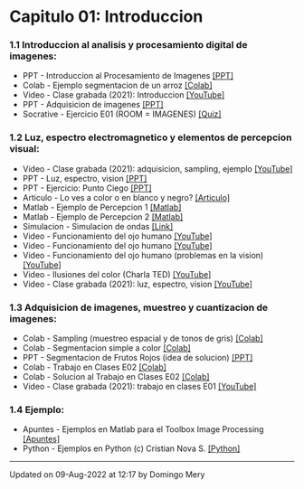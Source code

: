 
# Capitulo 01: Introduccion
### 1.1 Introduccion al analisis y procesamiento digital de imagenes:
* PPT - Introduccion al Procesamiento de Imagenes [[PPT]](https://github.com/domingomery/imagenes/blob/master/clases/Cap01_Introduccion/presentations/IMG01_Introduccion.pptx)
* Colab - Ejemplo segmentacion de un arroz [[Colab]](https://colab.research.google.com/drive/17jwZY9fxKw3KUi_--sfYZrksfpR3_Whr?usp=sharing)
* Video - Clase grabada (2021): Introduccion [[YouTube]](https://youtu.be/ou1R9UbwP00)
* PPT - Adquisicion de imagenes [[PPT]](https://github.com/domingomery/imagenes/blob/master/clases/Cap01_Introduccion/presentations/IMG01_Adquisicion.pptx)
* Socrative - Ejercicio E01 (ROOM = IMAGENES) [[Quiz]](http://www.socrative.com)
### 1.2 Luz, espectro electromagnetico y elementos de percepcion visual:
* Video - Clase grabada (2021): adquisicion, sampling, ejemplo [[YouTube]](https://youtu.be/v1g1cb-zYTU)
* PPT - Luz, espectro, vision [[PPT]](https://github.com/domingomery/imagenes/blob/master/clases/Cap01_Introduccion/presentations/IMG01_Luz-Ondas-Ojo.pptx)
* PPT - Ejercicio: Punto Ciego [[PPT]](https://github.com/domingomery/imagenes/blob/master/clases/Cap01_Introduccion/presentations/IMG01_EjercicioPuntoCiego.pptx)
* Articulo - Lo ves a color o en blanco y negro? [[Articulo]](https://www.bbc.com/mundo/noticias-49178274)
* Matlab - Ejemplo de Percepcion 1 [[Matlab]](https://github.com/domingomery/imagenes/blob/master/clases/Cap01_Introduccion/matlab/IMG01_Perception1.m)
* Matlab - Ejemplo de Percepcion 2 [[Matlab]](https://github.com/domingomery/imagenes/blob/master/clases/Cap01_Introduccion/matlab/IMG01_Perception2.m)
* Simulacion - Simulacion de ondas [[Link]](https://www.falstad.com/ripple/)
* Video - Funcionamiento del ojo humano [[YouTube]](https://www.youtube.com/watch?v=nbwPPcwknPU)
* Video - Funcionamiento del ojo humano [[YouTube]](https://www.youtube.com/watch?v=PmD7Tjb6yKo)
* Video - Funcionamiento del ojo humano (problemas en la vision) [[YouTube]](https://www.youtube.com/watch?v=AsKeu4wm3XI)
* Video - Ilusiones del color (Charla TED) [[YouTube]](https://www.youtube.com/watch?v=mf5otGNbkuc)
* Video - Clase grabada (2021): luz, espectro, vision [[YouTube]](https://youtu.be/ffj6vZtV5gI)
### 1.3 Adquisicion de imagenes, muestreo y cuantizacion de imagenes:
* Colab - Sampling (muestreo espacial y de tonos de gris) [[Colab]](https://colab.research.google.com/drive/1DxVWeCfV1P-K-IyXokn49Gsv3qv-qq1C?usp=sharing)
* Colab - Segmentacion simple a color [[Colab]](https://colab.research.google.com/drive/1aDvi_dAfqWKgXd_GnilQchBoxPXTai7O?usp=sharing)
* PPT - Segmentacion de Frutos Rojos (idea de solucion) [[PPT]](https://github.com/domingomery/imagenes/blob/master/clases/Cap01_Introduccion/presentations/IMG01_SegmentacionFrutosRojos.pptx)
* Colab - Trabajo en Clases E02 [[Colab]](https://colab.research.google.com/drive/10r68G48Af5ai-uU4lZ12b7Lbcfbp5MJx?usp=sharing)
* Colab - Solucion al Trabajo en Clases E02 [[Colab]](https://colab.research.google.com/drive/11rlsVB2PNYt2ux2yilW4fyJGc_nApcDI?usp=sharing)
* Video - Clase grabada (2021): trabajo en clases E01 [[YouTube]](https://youtu.be/7npN3o3DB30)
### 1.4 Ejemplo:
* Apuntes - Ejemplos en Matlab para el Toolbox Image Processing [[Apuntes]](https://github.com/domingomery/imagenes/blob/master/clases/Cap01_Introduccion/matlab/IMG01_EjemploBasicoMatlab.pdf)
* Python - Ejemplos en Python (c) Cristian Nova S. [[Python]](https://github.com/MonkyDCristian/Prosesamiento_de_imagenes/blob/master/FPI.ipynb)
---


Updated on 09-Aug-2022 at 12:17 by Domingo Mery
